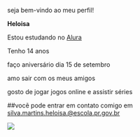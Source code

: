 seja bem-vindo ao meu perfil! 

**Heloisa** 

Estou estudando no [Alura](https://www.alura.com.br/?srsltid=AfmBOorNYtgLIw07Vy0DM8MZk11e8TEk3bGFjP9_Ma-HQKobSHNxtrKO)

Tenho 14 anos

faço aniversário dia 15 de setembro

amo sair com os meus amigos

gosto de jogar jogos online e assistir séries

##vocẽ pode entrar em contato comigo em silva.martins.heloisa.@escola.pr.gov.br

![](https://media1.tenor.com/m/aKFaZBrZFYcAAAAC/excited-spin.gif)
